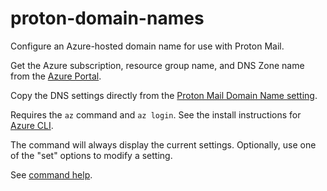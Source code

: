 # proton-domain-names

Configure an Azure-hosted domain name for use with Proton Mail. 

Get the Azure subscription, resource group name, and DNS Zone name from the [Azure Portal](https://portal.azure.com).

Copy the DNS settings directly from the [Proton Mail Domain Name setting](https://account.proton.me/u/2/mail/domain-names).

Requires the `az` command and `az login`. See the install instructions for [Azure CLI](https://docs.microsoft.com/en-us/cli/azure/install-azure-cli-linux).

The command will always display the current settings. Optionally, use one of the "set" options to modify a setting.

See [command help](./HELP.md).